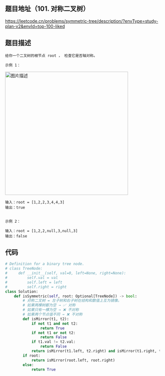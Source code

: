 ## 题目地址（101. 对称二叉树）

https://leetcode.cn/problems/symmetric-tree/description/?envType=study-plan-v2&envId=top-100-liked

## 题目描述

```
给你一个二叉树的根节点 root ， 检查它是否轴对称。

示例 1：
```

<p>
  <img src="https://pic.leetcode.cn/1698026966-JDYPDU-image.png" alt="图片描述" width="400">
</p>

```
输入：root = [1,2,2,3,4,4,3]
输出：true


示例 2：

输入：root = [1,2,2,null,3,null,3]
输出：false
```


## 代码

```python
# Definition for a binary tree node.
# class TreeNode:
#     def __init__(self, val=0, left=None, right=None):
#         self.val = val
#         self.left = left
#         self.right = right
class Solution:
    def isSymmetric(self, root: Optional[TreeNode]) -> bool:
        # 对称二叉树 = 左子树和右子树在结构和数值上互为镜像。
        # 如果两棵树都为空 → ✅ 对称
        # 如果只有一棵为空 → ❌ 不对称
        # 如果两个节点值不同 → ❌ 不对称
        def isMirror(t1, t2):
            if not t1 and not t2:
                return True
            if not t1 or not t2:
                return False
            if t1.val != t2.val:
                return False
            return isMirror(t1.left, t2.right) and isMirror(t1.right, t2.left)
        if root:
            return isMirror(root.left, root.right)
        else:
            return True
```

